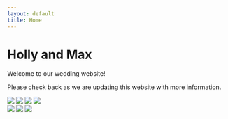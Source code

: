 ```yaml
---
layout: default
title: Home
---
```

<h1 class="display-1">Holly and Max</h1>

Welcome to our wedding website!

Please check back as we are updating this website with more information.

<div class="row">
  <div class="col">
    <img src="{{ '/assets/images/hm01.jpg' | relative_url }}" class="img-fluid rounded mb-4">
    <img src="{{ '/assets/images/hm02.jpg' | relative_url }}" class="img-fluid rounded mb-4">
    <img src="{{ '/assets/images/hm03.gif' | relative_url }}" class="img-fluid rounded mb-4">
    <img src="{{ '/assets/images/hm04.jpg' | relative_url }}" class="img-fluid rounded mb-4">
  </div>
  <div class="col">
    <img src="{{ '/assets/images/hm05.jpg' | relative_url }}" class="img-fluid rounded mb-4">
    <img src="{{ '/assets/images/hm06.jpg' | relative_url }}" class="img-fluid rounded mb-4">
    <img src="{{ '/assets/images/hm07.jpg' | relative_url }}" class="img-fluid rounded mb-4">
  </div>
</div>
